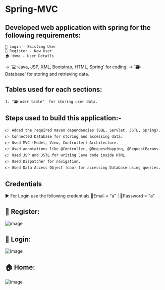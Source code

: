 # Spring-MVC

Developed web application with spring for the following requirements:
-----------------------------------------------------------------
    👤 Login - Existing User
    👥 Register - New User
    🏠 Home - User Details

-> '💻-Java, JSP, XML, Bootstrap, HTML, Spring' for coding.
-> '🗃️-Database' for storing and retrieving data.

Tables used for each sections:
-----------------------------
    1. "🗃️-user table"  for storing user data.

 Steps used to build this application:-
-----------------------------------------------------------
    👉 Added the required maven dependencies (SQL, Servlet, JSTL, Spring).
    👉 Connected Database for storing and accessing data.
    👉 Used MVC (Model, View, Controller) Architecture.
    👉 Used annotations like @Controller, @RequestMapping, @RequestParams.
    👉 Used JSP and JSTL for writing Java code inside HTML.
    👉 Used Dispatcher for navigation.
    👉 Used Data Access Object (dao) for accessing Database using queries.


Credentials 
-----------
  ▶️ For Login use the following credentials
      📧Email = "a" | 🔐Password = "a"


👥 Register:
------------

![image](https://github.com/KarthigaGurusamy/Spring-MVC/assets/145537707/98763d3c-37e2-4658-91ec-fe1db811dda7)



👤 Login:
---------

![image](https://github.com/KarthigaGurusamy/Spring-MVC/assets/145537707/86deb71c-8625-41e1-af62-a2643096137c)



🏠 Home:
--------

![image](https://github.com/KarthigaGurusamy/Spring-MVC/assets/145537707/b04c36e2-d59c-4507-b2f9-f9d5d7bf4141)


